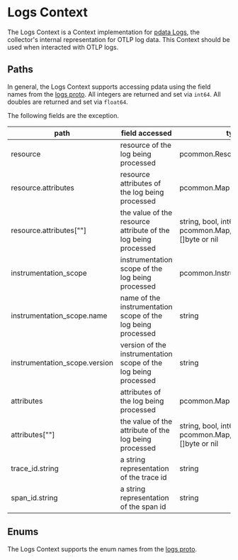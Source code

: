 # Logs Context

The Logs Context is a Context implementation for [pdata Logs](https://github.com/open-telemetry/opentelemetry-collector/tree/main/pdata/plog), the collector's internal representation for OTLP log data.  This Context should be used when interacted with OTLP logs.

## Paths
In general, the Logs Context supports accessing pdata using the field names from the [logs proto](https://github.com/open-telemetry/opentelemetry-proto/blob/main/opentelemetry/proto/logs/v1/logs.proto).  All integers are returned and set via `int64`.  All doubles are returned and set via `float64`.

The following fields are the exception.

| path                          | field accessed                                                  | type                                                                    |
|-------------------------------|-----------------------------------------------------------------|-------------------------------------------------------------------------|
| resource                      | resource of the log being processed                             | pcommon.Resource                                                        |
| resource.attributes           | resource attributes of the log being processed                  | pcommon.Map                                                             |
| resource.attributes\[""\]     | the value of the resource attribute of the log being processed  | string, bool, int64, float64, pcommon.Map, pcommon.Slice, []byte or nil |
| instrumentation_scope         | instrumentation scope of the log being processed                | pcommon.InstrumentationScope                                            |
| instrumentation_scope.name    | name of the instrumentation scope of the log being processed    | string                                                                  |
| instrumentation_scope.version | version of the instrumentation scope of the log being processed | string                                                                  |
| attributes                    | attributes of the log being processed                           | pcommon.Map                                                             |
| attributes\[""\]              | the value of the attribute of the log being processed           | string, bool, int64, float64, pcommon.Map, pcommon.Slice, []byte or nil |
| trace_id.string               | a string representation of the trace id                         | string                                                                  |
| span_id.string                | a string representation of the span id                          | string                                                                  |

## Enums

The Logs Context supports the enum names from the [logs proto](https://github.com/open-telemetry/opentelemetry-proto/blob/main/opentelemetry/proto/logs/v1/logs.proto).
